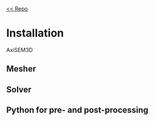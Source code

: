 [<< Repo](https://github.com/kuangdai/AxiSEM-3D)
# Installation

  

AxiSEM3D

  

## Mesher

## Solver

## Python for pre- and post-processing
<!--stackedit_data:
eyJoaXN0b3J5IjpbMjAxOTc5NjM4OV19
-->